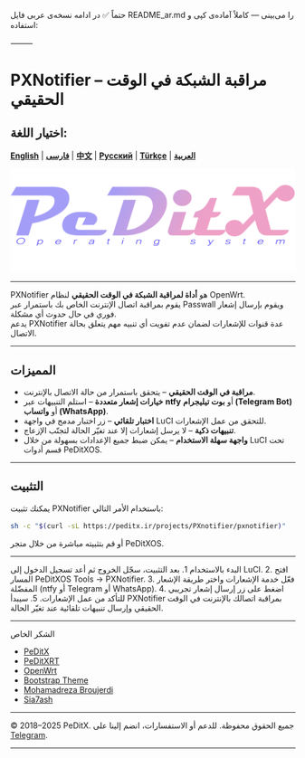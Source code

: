 حتماً ✅ در ادامه نسخه‌ی عربی فایل README_ar.md را می‌بینی — کاملاً آماده‌ی کپی و استفاده:

⸻


# PXNotifier – مراقبة الشبكة في الوقت الحقيقي

## اختيار اللغة:

[**English**](README.md) | [**فارسی**](README_fa.md) | [**中文**](README_zh.md) | [**Русский**](README_ru.md) | [**Türkçe**](README_tr.md) | [**العربية**](README_ar.md)

![PeDitX Banner](https://raw.githubusercontent.com/peditx/luci-theme-peditx/refs/heads/main/luasrc/brand.png)  

---

PXNotifier هو **أداة لمراقبة الشبكة في الوقت الحقيقي** لنظام OpenWrt.  
يقوم بمراقبة اتصال الإنترنت الخاص بك باستمرار عبر Passwall ويقوم بإرسال إشعار فوري في حال حدوث أي مشكلة.  
يدعم PXNotifier عدة قنوات للإشعارات لضمان عدم تفويت أي تنبيه مهم يتعلق بحالة الاتصال.

---

## المميزات

- **مراقبة في الوقت الحقيقي** – يتحقق باستمرار من حالة الاتصال بالإنترنت.  
- **خيارات إشعار متعددة** – استلم التنبيهات عبر **ntfy** أو **بوت تيليجرام (Telegram Bot)** أو **واتساب (WhatsApp)**.  
- **اختبار تلقائي** – زر اختبار مدمج في واجهة LuCI للتحقق من عمل الإشعارات.  
- **تنبيهات ذكية** – لا يرسل إشعارات إلا عند تغيّر الحالة لتجنّب الإزعاج.  
- **واجهة سهلة الاستخدام** – يمكن ضبط جميع الإعدادات بسهولة من خلال LuCI تحت قسم أدوات PeDitXOS.  

---

## التثبيت

يمكنك تثبيت PXNotifier باستخدام الأمر التالي:

```sh
sh -c "$(curl -sL https://peditx.ir/projects/PXnotifier/pxnotifier)"
```

أو قم بتثبيته مباشرة من خلال متجر PeDitXOS.

---

البدء بالاستخدام
	1.	بعد التثبيت، سجّل الخروج ثم أعد تسجيل الدخول إلى LuCI.
	2.	افتح المسار PeDitXOS Tools → PXNotifier.
	3.	فعّل خدمة الإشعارات واختر طريقة الإشعار المفضّلة (ntfy أو Telegram أو WhatsApp).
	4.	اضغط على زر إرسال إشعار تجريبي للتأكد من عمل الإشعارات.
	5.	سيبدأ PXNotifier بمراقبة اتصالك بالإنترنت في الوقت الحقيقي وإرسال تنبيهات تلقائية عند تغيّر الحالة.

---

الشكر الخاص


- [PeDitX](https://github.com/peditx)  
- [PeDitXRT](https://github.com/peditx/peditxrt)  
- [OpenWrt](https://github.com/openwrt)  
- [Bootstrap Theme](https://github.com/twbs/bootstrap)
- [Mohamadreza Broujerdi](https://t.me/MR13_B)
- [Sia7ash](https://github.com/Sia7ash)


---

© 2018–2025 PeDitX. جميع الحقوق محفوظة.
للدعم أو الاستفسارات، انضم إلينا على [Telegram](https://t.me/peditx).

---